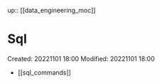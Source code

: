 up:: [[data_engineering_moc]]

# Sql

Created: 20221101 18:00
Modified: 20221101 18:00

- [[sql_commands]]
